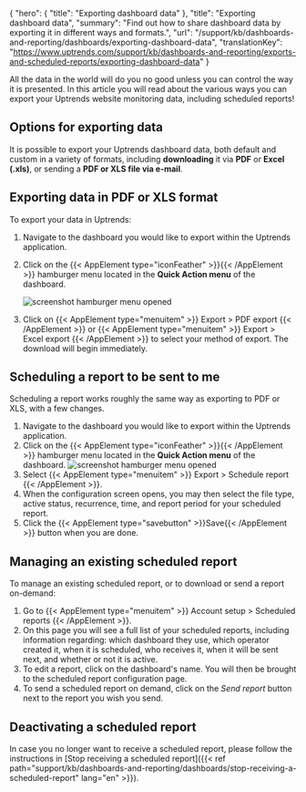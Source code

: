 {
  "hero": {
    "title": "Exporting dashboard data"
  },
  "title": "Exporting dashboard data",
  "summary": "Find out how to share dashboard data by exporting it in different ways and formats.",
  "url": "/support/kb/dashboards-and-reporting/dashboards/exporting-dashboard-data",
  "translationKey": "https://www.uptrends.com/support/kb/dashboards-and-reporting/exports-and-scheduled-reports/exporting-dashboard-data"
}

All the data in the world will do you no good unless you can control the way it is presented. In this article you will read about the various ways you can export your Uptrends website monitoring data, including scheduled reports!

## Options for exporting data

It is possible to export your Uptrends dashboard data, both default and custom in a variety of formats, including **downloading** it via **PDF** or **Excel (.xls)**, or sending a **PDF or XLS file via e-mail**.

## Exporting data in PDF or XLS format

To export your data in Uptrends:

1. Navigate to the dashboard you would like to export within the Uptrends application.
2. Click on the {{< AppElement type="iconFeather" >}}{{< /AppElement >}} hamburger menu located in the **Quick Action menu** of the dashboard. 

   ![screenshot hamburger menu opened](/img/content/scr_hamburger-menu-opened.min.png)

3. Click on {{< AppElement type="menuitem" >}} Export > PDF export {{< /AppElement >}} or {{< AppElement type="menuitem" >}} Export > Excel export {{< /AppElement >}} to select your method of export. The download will begin immediately.

## Scheduling a report to be sent to me

Scheduling a report works roughly the same way as exporting to PDF or XLS, with a few changes.

1. Navigate to the dashboard you would like to export within the Uptrends application.
2. Click on the {{< AppElement type="iconFeather" >}}{{< /AppElement >}} hamburger menu located in the **Quick Action menu** of the dashboard. 
   ![screenshot hamburger menu opened](/img/content/scr_hamburger-menu-opened.min.png)
3. Select {{< AppElement type="menuitem" >}} Export > Schedule report {{< /AppElement >}}.
4. When the configuration screen opens, you may then select the file type, active status, recurrence, time, and report period for your scheduled report. 
5. Click the {{< AppElement type="savebutton" >}}Save{{< /AppElement >}} button when you are done.

## Managing an existing scheduled report

To manage an existing scheduled report, or to download or send a report on-demand: 

1. Go to {{< AppElement type="menuitem" >}} Account setup > Scheduled reports {{< /AppElement >}}. 
2. On this page you will see a full list of your scheduled reports, including information regarding: which dashboard they use, which operator created it, when it is scheduled, who receives it, when it will be sent next, and whether or not it is active.
3. To edit a report, click on the dashboard's name. You will then be brought to the scheduled report configuration page.
4. To send a scheduled report on demand, click on the *Send report* button next to the report you wish you send.

## Deactivating a scheduled report

In case you no longer want to receive a scheduled report, please follow the instructions in [Stop receiving a scheduled report]({{< ref path="support/kb/dashboards-and-reporting/dashboards/stop-receiving-a-scheduled-report" lang="en" >}}).
